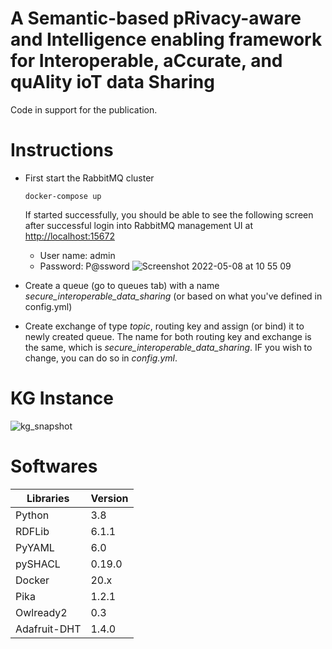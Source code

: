 # A Semantic-based pRivacy-aware and Intelligence enabling framework for Interoperable, aCcurate, and quAlity ioT data Sharing

Code in support for the publication.


# Instructions
- First start the RabbitMQ cluster
  ```
  docker-compose up
  ```
  If started successfully, you should be able to see the following screen after successful login into RabbitMQ management UI at [http://localhost:15672](http://localhost:15672)
  
  - User name: admin
  - Password: P@ssword
  ![Screenshot 2022-05-08 at 10 55 09](https://user-images.githubusercontent.com/52251022/167291400-11a318cc-e278-4ab0-a3b0-61cda9848a90.png)

- Create a queue (go to queues tab) with a name *secure_interoperable_data_sharing*  (or based on what you've defined in config.yml)
- Create exchange of type *topic*, routing key and assign (or bind) it to newly created queue. The name for both routing key and exchange is the same, which is *secure_interoperable_data_sharing*. IF you wish to change, you can do so in *config.yml*.

# KG Instance  

![kg_snapshot](https://user-images.githubusercontent.com/52251022/172155681-1cad2214-b187-4c21-aaf4-b29930b7bff0.png)


# Softwares
|Libraries|Version|  
|---|---| 
|Python |3.8|  
|RDFLib|6.1.1|  
|PyYAML|6.0|  
|pySHACL|0.19.0|
|Docker|20.x|
|Pika|1.2.1|
|Owlready2|0.3|
|Adafruit-DHT|1.4.0|
